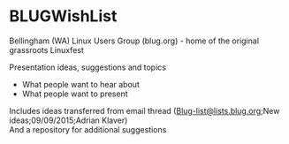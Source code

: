 # BLUGWishList
Bellingham (WA) Linux Users Group (blug.org) - home of the original grassroots Linuxfest

Presentation ideas, suggestions and topics  
* What people want to hear about  
* What people want to present
 
Includes ideas transferred from email thread (Blug-list@lists.blug.org;New ideas;09/09/2015;Adrian Klaver)  
And a repository for additional suggestions
